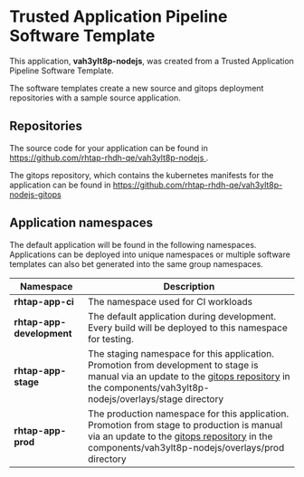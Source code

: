 # Trusted Application Pipeline Software Template

This application, **vah3ylt8p-nodejs**, was created from a Trusted Application Pipeline Software Template.

The software templates create a new source and gitops deployment repositories with a sample source application. 

## Repositories

The source code for your application can be found in [https://github.com/rhtap-rhdh-qe/vah3ylt8p-nodejs ](https://github.com/rhtap-rhdh-qe/vah3ylt8p-nodejs ).
 
The gitops repository, which contains the kubernetes manifests for the application can be found in 
[https://github.com/rhtap-rhdh-qe/vah3ylt8p-nodejs-gitops ](https://github.com/rhtap-rhdh-qe/vah3ylt8p-nodejs-gitops ) 

## Application namespaces 

The default application will be found in the following namespaces. Applications can be deployed into unique namespaces or multiple software templates can also bet generated into the same group namespaces.  

|  Namespace   |  Description   |  
| -------- | -------- |
| **rhtap-app-ci** | The namespace used for CI workloads |
| **rhtap-app-development** | The default application during development. Every build will be deployed to this namespace for testing. |
| **rhtap-app-stage** | The staging namespace for this application. Promotion from development to stage is manual via an update to the [gitops repository](https://github.com/rhtap-rhdh-qe/vah3ylt8p-nodejs-gitops ) in the components/vah3ylt8p-nodejs/overlays/stage directory |
| **rhtap-app-prod** | The production namespace for this application. Promotion from stage to production is manual via an update to the [gitops repository](https://github.com/rhtap-rhdh-qe/vah3ylt8p-nodejs-gitops ) in the components/vah3ylt8p-nodejs/overlays/prod directory |